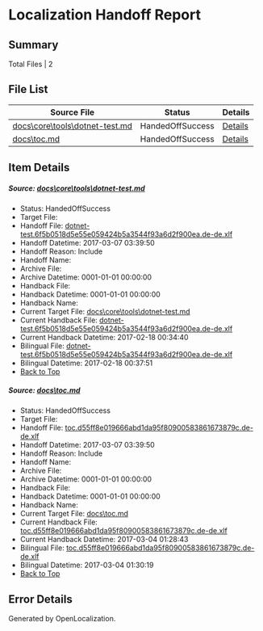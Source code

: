 # <a name='report-top'></a> Localization Handoff Report

## Summary
 Total Files | 2

## File List
 Source File | Status | Details 
 ----------- | ------ | ------- 
 [docs\core\tools\dotnet-test.md](https://github.com/dotnet/docs/blob/0b781de119f59677bd8cc8e06bea63ba4e11c8ad/docs/core/tools/dotnet-test.md) | HandedOffSuccess | [Details](#42c8827788a63f4e27429e8392c213144be706c5114)
 [docs\toc.md](https://github.com/dotnet/docs/blob/0b781de119f59677bd8cc8e06bea63ba4e11c8ad/docs/toc.md) | HandedOffSuccess | [Details](#9726490a2eca9aeca626645b0ec8b2534bc4834e3476)

## Item Details
##### <a name='42c8827788a63f4e27429e8392c213144be706c5114'></a> Source: [docs\core\tools\dotnet-test.md](https://github.com/dotnet/docs/blob/0b781de119f59677bd8cc8e06bea63ba4e11c8ad/docs/core/tools/dotnet-test.md)
* Status: HandedOffSuccess
* Target File: 
* Handoff File: [dotnet-test.6f5b0518d5e55e059424b5a3544f93a6d2f900ea.de-de.xlf](https://github.com/dotnet/docs.handoff/blob/eea910321e1c965b68ce1856421fa6f90b8cda51/ol-handoff/dotnet/docs.de-de/master/dotnet-core/dotnet-test.6f5b0518d5e55e059424b5a3544f93a6d2f900ea.de-de.xlf)
* Handoff Datetime: 2017-03-07 03:39:50
* Handoff Reason: Include
* Handoff Name: 
* Archive File: 
* Archive Datetime: 0001-01-01 00:00:00
* Handback File: 
* Handback Datetime: 0001-01-01 00:00:00
* Handback Name: 
* Current Target File: [docs\core\tools\dotnet-test.md](https://github.com/dotnet/docs.de-de/blob/2d1b5e546804ea296061abf8863b59a53197fca5/docs/core/tools/dotnet-test.md)
* Current Handback File: [dotnet-test.6f5b0518d5e55e059424b5a3544f93a6d2f900ea.de-de.xlf](https://github.com/dotnet/docs.handback/blob/30852a18defac4a93f42de1b3dc3dd6219e37e12/ol-handback/dotnet/docs.de-de/master/dotnet-core/dotnet-test.6f5b0518d5e55e059424b5a3544f93a6d2f900ea.de-de.xlf)
* Current Handback Datetime: 2017-02-18 00:34:40
* Bilingual File: [dotnet-test.6f5b0518d5e55e059424b5a3544f93a6d2f900ea.de-de.xlf](https://github.com/dotnet/docs.handback/blob/30852a18defac4a93f42de1b3dc3dd6219e37e12/ol-handback/dotnet/docs.de-de/master/dotnet-core/dotnet-test.6f5b0518d5e55e059424b5a3544f93a6d2f900ea.de-de.xlf)
* Bilingual Datetime: 2017-02-18 00:37:51
* [Back to Top](#report-top)

##### <a name='9726490a2eca9aeca626645b0ec8b2534bc4834e3476'></a> Source: [docs\toc.md](https://github.com/dotnet/docs/blob/0b781de119f59677bd8cc8e06bea63ba4e11c8ad/docs/toc.md)
* Status: HandedOffSuccess
* Target File: 
* Handoff File: [toc.d55ff8e019666abd1da95f80900583861673879c.de-de.xlf](https://github.com/dotnet/docs.handoff/blob/eea910321e1c965b68ce1856421fa6f90b8cda51/ol-handoff/dotnet/docs.de-de/master/dotnet-core/toc.d55ff8e019666abd1da95f80900583861673879c.de-de.xlf)
* Handoff Datetime: 2017-03-07 03:39:50
* Handoff Reason: Include
* Handoff Name: 
* Archive File: 
* Archive Datetime: 0001-01-01 00:00:00
* Handback File: 
* Handback Datetime: 0001-01-01 00:00:00
* Handback Name: 
* Current Target File: [docs\toc.md](https://github.com/dotnet/docs.de-de/blob/a72b2c5e39227f5451aa3ef969f1d8fabd23e9da/docs/toc.md)
* Current Handback File: [toc.d55ff8e019666abd1da95f80900583861673879c.de-de.xlf](https://github.com/dotnet/docs.handback/blob/4e9085f327d68c1110fc3d25aa59a080039feeb0/ol-handback/dotnet/docs.de-de/master/dotnet-core/toc.d55ff8e019666abd1da95f80900583861673879c.de-de.xlf)
* Current Handback Datetime: 2017-03-04 01:28:43
* Bilingual File: [toc.d55ff8e019666abd1da95f80900583861673879c.de-de.xlf](https://github.com/dotnet/docs.handback/blob/4e9085f327d68c1110fc3d25aa59a080039feeb0/ol-handback/dotnet/docs.de-de/master/dotnet-core/toc.d55ff8e019666abd1da95f80900583861673879c.de-de.xlf)
* Bilingual Datetime: 2017-03-04 01:30:19
* [Back to Top](#report-top)


## Error Details

Generated by OpenLocalization.
